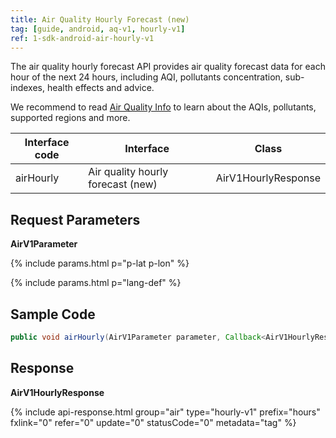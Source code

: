 ```yaml
---
title: Air Quality Hourly Forecast (new)
tag: [guide, android, aq-v1, hourly-v1]
ref: 1-sdk-android-air-hourly-v1
---
```


The air quality hourly forecast API provides air quality forecast data for each hour of the next 24 hours, including AQI, pollutants concentration, sub-indexes, health effects and advice.

We recommend to read [Air Quality Info](/en/docs/resource/air-info/) to learn about the AQIs, pollutants, supported regions and more.

| Interface code | Interface                 | Class       |
| --------------- | ---------------------------- | ------------ |
| airHourly | Air quality hourly forecast (new)    | AirV1HourlyResponse |

## Request Parameters 

**AirV1Parameter**

{% include params.html p="p-lat p-lon" %}

{% include params.html p="lang-def" %}

## Sample Code

```java
public void airHourly(AirV1Parameter parameter, Callback<AirV1HourlyResponse> callback);
```

## Response

**AirV1HourlyResponse**

{% include api-response.html group="air" type="hourly-v1" prefix="hours" fxlink="0" refer="0" update="0" statusCode="0" metadata="tag"   %}

